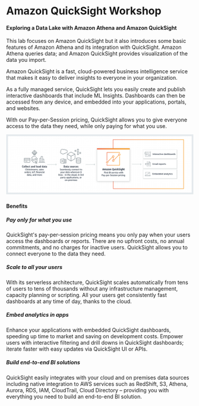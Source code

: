 # Amazon QuickSight Workshop

#### Exploring a Data Lake with Amazon Athena and Amazon QuickSight

This lab focuses on Amazon QuickSight but it also introduces some basic features of Amazon Athena and its integration with QuickSight. Amazon Athena queries data; and Amazon QuickSight provides visualization of the data you import.

Amazon QuickSight is a fast, cloud-powered business intelligence service that makes it easy to deliver insights to everyone in your organization.

As a fully managed service, QuickSight lets you easily create and publish interactive dashboards that include ML Insights. Dashboards can then be accessed from any device, and embedded into your applications, portals, and websites.

With our Pay-per-Session pricing, QuickSight allows you to give everyone access to the data they need, while only paying for what you use.

![diagram](./img/QuicksightIntro.png)

#### Benefits

##### Pay only for what you use

QuickSight's pay-per-session pricing means you only pay when your users access the dashboards or reports. There are no upfront costs, no annual commitments, and no charges for inactive users. QuickSight allows you to connect everyone to the data they need.

##### Scale to all your users

With its serverless architecture, QuickSight scales automatically from tens of users to tens of thousands without any infrastructure management, capacity planning or scripting. All your users get consistently fast dashboards at any time of day, thanks to the cloud.

##### Embed analytics in apps

Enhance your applications with embedded QuickSight dashboards, speeding up time to market and saving on development costs. Empower users with interactive filtering and drill downs in QuickSight dashboards; iterate faster with easy updates via QuickSight UI or APIs.

##### Build end-to-end BI solutions

QuickSight easily integrates with your cloud and on premises data sources including native integration to AWS services such as RedShift, S3, Athena, Aurora, RDS, IAM, CloudTrail, Cloud Directory – providing you with everything you need to build an end-to-end BI solution.
